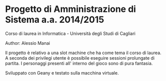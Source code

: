 # Progetto di Amministrazione di Sistema a.a. 2014/2015 #
Corso di laurea in Informatica - Università degli Studi di Cagliari

Author: Alessio Manai

Il progetto è relativo a una slot machine che ha come tema il corso di laurea. A seconda dei privilegi utente è possibile eseguire sessioni prolungate di partita. I personaggi presenti all' interno del gioco sono di pura fantasia.

Sviluppato con Geany e testato sulla macchina virtuale.